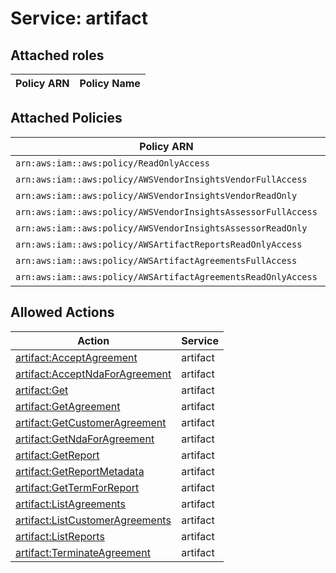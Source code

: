 # Service: artifact

## Attached roles

| Policy ARN | Policy Name |
|------------|-------------|
## Attached Policies

| Policy ARN | Policy Name |
|------------|-------------|
| `arn:aws:iam::aws:policy/ReadOnlyAccess` | [ReadOnlyAccess](../policies.md#readonlyaccess) |
| `arn:aws:iam::aws:policy/AWSVendorInsightsVendorFullAccess` | [AWSVendorInsightsVendorFullAccess](../policies.md#awsvendorinsightsvendorfullaccess) |
| `arn:aws:iam::aws:policy/AWSVendorInsightsVendorReadOnly` | [AWSVendorInsightsVendorReadOnly](../policies.md#awsvendorinsightsvendorreadonly) |
| `arn:aws:iam::aws:policy/AWSVendorInsightsAssessorFullAccess` | [AWSVendorInsightsAssessorFullAccess](../policies.md#awsvendorinsightsassessorfullaccess) |
| `arn:aws:iam::aws:policy/AWSVendorInsightsAssessorReadOnly` | [AWSVendorInsightsAssessorReadOnly](../policies.md#awsvendorinsightsassessorreadonly) |
| `arn:aws:iam::aws:policy/AWSArtifactReportsReadOnlyAccess` | [AWSArtifactReportsReadOnlyAccess](../policies.md#awsartifactreportsreadonlyaccess) |
| `arn:aws:iam::aws:policy/AWSArtifactAgreementsFullAccess` | [AWSArtifactAgreementsFullAccess](../policies.md#awsartifactagreementsfullaccess) |
| `arn:aws:iam::aws:policy/AWSArtifactAgreementsReadOnlyAccess` | [AWSArtifactAgreementsReadOnlyAccess](../policies.md#awsartifactagreementsreadonlyaccess) |

## Allowed Actions

| Action | Service |
|--------|---------|
| [artifact:AcceptAgreement](../actions.md#artifact:acceptagreement) | artifact |
| [artifact:AcceptNdaForAgreement](../actions.md#artifact:acceptndaforagreement) | artifact |
| [artifact:Get](../actions.md#artifact:get) | artifact |
| [artifact:GetAgreement](../actions.md#artifact:getagreement) | artifact |
| [artifact:GetCustomerAgreement](../actions.md#artifact:getcustomeragreement) | artifact |
| [artifact:GetNdaForAgreement](../actions.md#artifact:getndaforagreement) | artifact |
| [artifact:GetReport](../actions.md#artifact:getreport) | artifact |
| [artifact:GetReportMetadata](../actions.md#artifact:getreportmetadata) | artifact |
| [artifact:GetTermForReport](../actions.md#artifact:gettermforreport) | artifact |
| [artifact:ListAgreements](../actions.md#artifact:listagreements) | artifact |
| [artifact:ListCustomerAgreements](../actions.md#artifact:listcustomeragreements) | artifact |
| [artifact:ListReports](../actions.md#artifact:listreports) | artifact |
| [artifact:TerminateAgreement](../actions.md#artifact:terminateagreement) | artifact |